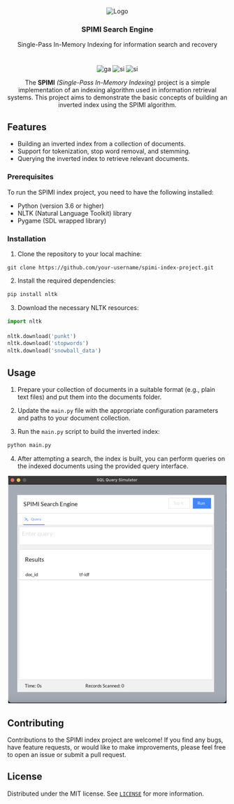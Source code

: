 <br>
<p align="center">
    <img src="https://upload.wikimedia.org/wikipedia/commons/thumb/0/08/Circle-icons-rocket.svg/1200px-Circle-icons-rocket.svg.png" alt='Logo' width=80 height=80>

<h3 align="center">SPIMI Search Engine</h3>

<p align="center">
    Single-Pass In-Memory Indexing for information search and recovery
</p>

#
<p align="center"

![ga](https://img.shields.io/badge/Python-3776AB?style=for-the-badge&logo=python&logoColor=white)
![si](https://img.shields.io/badge/Academical%20Project-Yes-brightgreen?style=for-the-badge&logo=awesomewm) ![si](https://img.shields.io/badge/License-MIT-red?style=for-the-badge&logo=dpd)

<p align="center"

The **SPIMI** *(Single-Pass In-Memory Indexing)* project is a simple implementation of an indexing algorithm used in information retrieval systems. This project aims to demonstrate the basic concepts of building an inverted index using the SPIMI algorithm.
</p>

## Features
- Building an inverted index from a collection of documents.
- Support for tokenization, stop word removal, and stemming.
- Querying the inverted index to retrieve relevant documents.

### Prerequisites

To run the SPIMI index project, you need to have the following installed:
- Python (version 3.6 or higher)
- NLTK (Natural Language Toolkit) library
- Pygame (SDL wrapped library)

### Installation

1. Clone the repository to your local machine:
```shell
git clone https://github.com/your-username/spimi-index-project.git
```

2. Install the required dependencies:
```sh
pip install nltk
```

3. Download the necessary NLTK resources:
```py
import nltk

nltk.download('punkt')
nltk.download('stopwords')
nltk.download('snowball_data')
```

## Usage
1. Prepare your collection of documents in a suitable format (e.g., plain text files) and put them into the documents folder.

2. Update the ```main.py``` file with the appropriate configuration parameters and paths to your document collection.

3. Run the ```main.py``` script to build the inverted index:

```sh
python main.py
```

4. After attempting a search, the index is built, you can perform queries on the indexed documents using the provided query interface.

<p align="center"><img src="./others/gui.png" width=500></p>  


## Contributing

Contributions to the SPIMI index project are welcome! If you find any bugs, have feature requests, or would like to make improvements, please feel free to open an issue or submit a pull request.

## License
Distributed under the MIT license. See [`LICENSE`](./LICENSE) for more information.